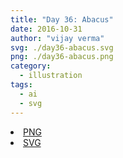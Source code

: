 ```yaml
---
title: "Day 36: Abacus"
date: 2016-10-31
author: "vijay verma"
svg: ./day36-abacus.svg
png: ./day36-abacus.png
category:
  - illustration
tags:
  - ai
  - svg
---
```

<li><a href="./day36-abacus.png" download className="btn-png">PNG</a></li>
<li><a href="./day36-abacus.svg" download className="btn-svg">SVG</a></li>
